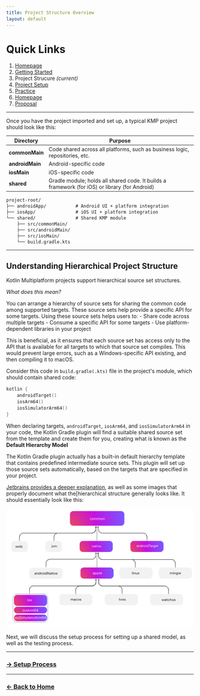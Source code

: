 ```yaml
---
title: Project Structure Overview
layout: default
---
```


# Quick Links
1. [Homepage](./tutorial.md)
2. [Getting Started](./gettingStarted.md)
3. Project Strucure *(current)*
4. [Project Setup](./setup.md)
5. [Practice](./practice.md)
6. [Homepage](../index.md)
7. [Proposal](../proposal.md)

---

Once you have the project imported and set up, a typical KMP project should look like this:

| Directory | Purpose |
|------------|----------|
| **commonMain** | Code shared across all platforms, such as business logic, repositories, etc. |
| **androidMain** | Android-specific code |
| **iosMain** | iOS-specific code |
| **shared** | Gradle module; holds all shared code. It builds a framework (for iOS) or library (for Android) |

```
project-root/
├── androidApp/           # Android UI + platform integration
├── iosApp/               # iOS UI + platform integration
└── shared/               # Shared KMP module
    ├── src/commonMain/
    ├── src/androidMain/
    ├── src/iosMain/
    └── build.gradle.kts
```

---

## Understanding Hierarchical Project Structure

Kotlin Multiplatform projects support hierarchical source set structures.

*What does this mean?*

You can arrange a hierarchy of source sets for sharing the common code among supported targets. These source sets help provide a specific API for some targets. Using these source sets helps users to:
    - Share code across multiple targets
    - Consume a specific API for some targets
    - Use platform-dependent libraries in your project

This is beneficial, as it ensures that each source set has access only to the API that is available for all targets to which that source set compiles. This would prevent large errors, such as a Windows-specific API existing, and then compiling it to macOS.

Consider this code in `build.gradle(.kts)` file in the project's module, which should contain shared code:

```kotlin
kotlin {
    androidTarget()
    iosArm64()
    iosSimulatorArm64()
}
```
When declaring targets, `androidTarget`, `iosArm64`, and `iosSimulatorArm64` in your code, the Kotlin Gradle plugin will find a suitable shared source set from the template and create them for you, creating what is known as the **Default Hierarchy Model**

The Kotlin Gradle plugin actually has a built-in default hierarchy template that contains predefined intermediate source sets. This plugin will set up those source sets automatically, based on the targets that are specified in your project.

[Jetbrains provides a deeper explanation](https://www.jetbrains.com/help/kotlin-multiplatform-dev/multiplatform-hierarchy.html#default-hierarchy-template), as well as some images that properly document what the[hierarchical structure generally looks like. It should essentially look like this:

![DefaultHierarchy](../screenshots/DefaultHierarchy.png)

Next, we will discuss the setup process for setting up a shared model, as well as the testing process.

---

### [-> Setup Process](./setup.md)

---

### [<- Back to Home](../index.md)
